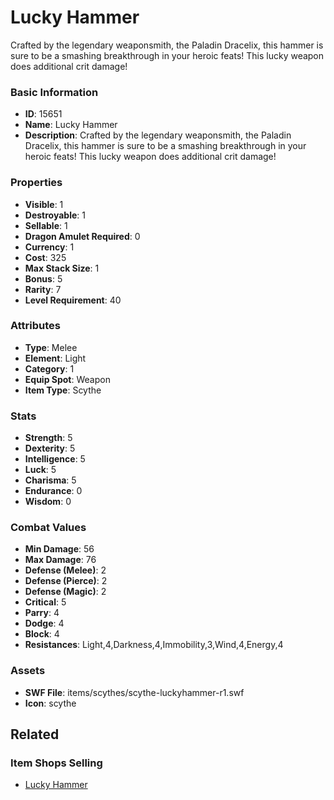 # Lucky Hammer

Crafted by the legendary weaponsmith, the Paladin Dracelix, this hammer is sure to be a smashing breakthrough in your heroic feats! This lucky weapon does additional crit damage!

### Basic Information

- **ID**: 15651
- **Name**: Lucky Hammer
- **Description**: Crafted by the legendary weaponsmith, the Paladin Dracelix, this hammer is sure to be a smashing breakthrough in your heroic feats! This lucky weapon does additional crit damage!

### Properties

- **Visible**: 1
- **Destroyable**: 1
- **Sellable**: 1
- **Dragon Amulet Required**: 0
- **Currency**: 1
- **Cost**: 325
- **Max Stack Size**: 1
- **Bonus**: 5
- **Rarity**: 7
- **Level Requirement**: 40

### Attributes

- **Type**: Melee
- **Element**: Light
- **Category**: 1
- **Equip Spot**: Weapon
- **Item Type**: Scythe

### Stats

- **Strength**: 5
- **Dexterity**: 5
- **Intelligence**: 5
- **Luck**: 5
- **Charisma**: 5
- **Endurance**: 0
- **Wisdom**: 0

### Combat Values

- **Min Damage**: 56
- **Max Damage**: 76
- **Defense (Melee)**: 2
- **Defense (Pierce)**: 2
- **Defense (Magic)**: 2
- **Critical**: 5
- **Parry**: 4
- **Dodge**: 4
- **Block**: 4
- **Resistances**: Light,4,Darkness,4,Immobility,3,Wind,4,Energy,4

### Assets

- **SWF File**: items/scythes/scythe-luckyhammer-r1.swf
- **Icon**: scythe

## Related

### Item Shops Selling

- [Lucky Hammer](../item-shops/497-lucky-hammer.md)

